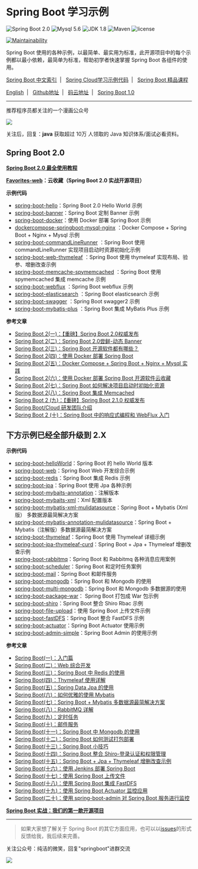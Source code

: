 Spring Boot 学习示例
=========================

![Spring Boot 2.0](https://img.shields.io/badge/Spring%20Boot-2.0-brightgreen.svg)
![Mysql 5.6](https://img.shields.io/badge/Mysql-5.6-blue.svg)
![JDK 1.8](https://img.shields.io/badge/JDK-1.8-brightgreen.svg)
![Maven](https://img.shields.io/badge/Maven-3.5.0-yellowgreen.svg)
![license](https://img.shields.io/badge/license-MPL--2.0-blue.svg)

[![Maintainability](https://cloud.quality-gate.com/dashboard/api/badge?projectName=ityouknow_spring-boot-examples&branchName=master)](https://cloud.quality-gate.com/dashboard/branches/86496#overview)
 
Spring Boot 使用的各种示例，以最简单、最实用为标准，此开源项目中的每个示例都以最小依赖，最简单为标准，帮助初学者快速掌握 Spring Boot 各组件的使用。

[Spring Boot 中文索引](https://github.com/ityouknow/awesome-spring-boot) &nbsp;| &nbsp; [Spring Cloud学习示例代码](https://github.com/ityouknow/spring-cloud-examples) &nbsp;| &nbsp; [Spring Boot 精品课程](https://github.com/ityouknow/spring-boot-leaning) 

[English](README_EN.md) &nbsp;| &nbsp;  [Github地址](https://github.com/ityouknow/spring-boot-examples) &nbsp;| &nbsp; [码云地址](https://gitee.com/ityouknow/spring-boot-examples) &nbsp;| &nbsp;  [Spring Boot 1.0](https://github.com/ityouknow/spring-boot-examples/tree/Spring-Boot-1.0)

---

推荐程序员都关注的一个漫画公众号

![](http://www.ityouknow.com/assets/images/cartoon.jpg)

关注后，回复：**java** 获取超过 10万 人领取的 Java 知识体系/面试必看资料。



## Spring Boot 2.0

**[Spring Boot 2.0 最全使用教程](https://github.com/ityouknow/spring-boot-leaning)**

**[Favorites-web](https://github.com/cloudfavorites/favorites-web)：云收藏（Spring Boot 2.0 实战开源项目）**

**示例代码**

- [spring-boot-hello](https://github.com/ityouknow/spring-boot-examples/tree/master/spring-boot-hello)：Spring Boot 2.0  Hello World 示例
- [spring-boot-banner](https://github.com/ityouknow/spring-boot-examples/tree/master/spring-boot-banner)：Spring Boot 定制 Banner 示例
- [spring-boot-docker](https://github.com/ityouknow/spring-boot-examples/tree/master/spring-boot-docker)：使用 Docker 部署 Spring Boot 示例
- [dockercompose-springboot-mysql-nginx](https://github.com/ityouknow/spring-boot-examples/tree/master/dockercompose-springboot-mysql-nginx) ：Docker Compose + Spring Boot + Nginx + Mysql 示例  
- [spring-boot-commandLineRunner](https://github.com/ityouknow/spring-boot-examples/tree/master/spring-boot-commandLineRunner) ：Spring Boot 使用 commandLineRunner 实现项目启动时资源初始化示例  
- [spring-boot-web-thymeleaf](https://github.com/ityouknow/spring-boot-examples/tree/master/spring-boot-web-thymeleaf) ：Spring Boot 使用 thymeleaf 实现布局、验参、增删改查示例    
- [spring-boot-memcache-spymemcached](https://github.com/ityouknow/spring-boot-examples/tree/master/spring-boot-memcache-spymemcached) ：Spring Boot 使用 spymemcached 集成  memcache 示例
- [spring-boot-webflux](https://github.com/ityouknow/spring-boot-examples/tree/master/spring-boot-webflux) ：Spring Boot webflux 示例
- [spring-boot-elasticsearch](https://github.com/ityouknow/spring-boot-examples/tree/master/spring-boot-elasticsearch) ：Spring Boot elasticsearch 示例
- [spring-boot-swagger](https://github.com/ityouknow/spring-boot-examples/tree/master/spring-boot-swagger) ：Spring Boot swagger2 示例
- [spring-boot-mybatis-plus](https://github.com/ityouknow/spring-boot-examples/tree/master/spring-boot-mybatis-plus) ：Spring Boot 集成 MyBatis Plus 示例

**参考文章**

- [Spring Boot 2(一)：【重磅】Spring Boot 2.0权威发布](http://www.ityouknow.com/springboot/2018/03/01/spring-boot-2.0.html)  
- [Spring Boot 2(二)：Spring Boot 2.0尝鲜-动态 Banner](http://www.ityouknow.com/springboot/2018/03/03/spring-boot-banner.html)  
- [Spring Boot 2(三)：Spring Boot 开源软件都有哪些？](http://www.ityouknow.com/springboot/2018/03/05/spring-boot-open-source.html)  
- [Spring Boot 2(四)：使用 Docker 部署 Spring Boot](http://www.ityouknow.com/springboot/2018/03/19/spring-boot-docker.html)  
- [Spring Boot 2(五)：Docker Compose + Spring Boot + Nginx + Mysql 实践](http://www.ityouknow.com/springboot/2018/03/28/dockercompose-springboot-mysql-nginx.html)  
- [Spring Boot 2(六)：使用 Docker 部署 Spring Boot 开源软件云收藏](http://www.ityouknow.com/springboot/2018/04/02/docker-favorites.html) 
- [Spring Boot 2(七)：Spring Boot 如何解决项目启动时初始化资源](http://www.ityouknow.com/springboot/2018/05/03/spring-boot-commandLineRunner.html) 
- [Spring Boot 2(八)：Spring Boot 集成 Memcached](http://www.ityouknow.com/springboot/2018/09/01/spring-boot-memcached.html) 
- [Spring Boot 2 (九)：【重磅】Spring Boot 2.1.0 权威发布](http://www.ityouknow.com/springboot/2018/11/03/spring-boot-2.1.html) 
- [Spring Boot/Cloud 研发团队介绍](http://www.ityouknow.com/springboot/2019/01/03/spring-pivotal.html) 
- [Spring Boot 2 (十)：Spring Boot 中的响应式编程和 WebFlux 入门](http://www.ityouknow.com/springboot/2019/02/12/spring-boot-webflux.html) 


## 下方示例已经全部升级到 2.X

**示例代码**

- [spring-boot-helloWorld](https://github.com/ityouknow/spring-boot-examples/tree/master/spring-boot-helloWorld)：Spring Boot 的 hello World 版本
- [spring-boot-web](https://github.com/ityouknow/spring-boot-examples/tree/master/spring-boot-web)：Spring Boot Web 开发综合示例
- [spring-boot-redis](https://github.com/ityouknow/spring-boot-examples/tree/master/spring-boot-redis)：Spring Boot 集成 Redis 示例
- [spring-boot-jpa](https://github.com/ityouknow/spring-boot-examples/tree/master/spring-boot-jpa)：Spring Boot 使用 Jpa 各种示例
- [spring-boot-mybaits-annotation](https://github.com/ityouknow/spring-boot-examples/tree/master/spring-boot-mybatis/spring-boot-mybatis-annotation)：注解版本
- [spring-boot-mybaits-xml](https://github.com/ityouknow/spring-boot-examples/tree/master/spring-boot-mybatis/spring-boot-mybatis-xml)：Xml 配置版本
- [spring-boot-mybatis-xml-mulidatasource](https://github.com/ityouknow/spring-boot-examples/tree/master/spring-boot-mybatis/spring-boot-mybatis-xml-mulidatasource)：Spring Boot + Mybatis (Xml 版） 多数据源最简解决方案
- [spring-boot-mybatis-annotation-mulidatasource](https://github.com/ityouknow/spring-boot-examples/tree/master/spring-boot-mybatis/spring-boot-mybatis-annotation-mulidatasource)：Spring Boot + Mybatis（注解版）多数据源最简解决方案
- [spring-boot-thymeleaf](https://github.com/ityouknow/spring-boot-examples/tree/master/spring-boot-thymeleaf)：Spring Boot 使用 Thymeleaf 详细示例
- [spring-boot-jpa-thymeleaf-curd](https://github.com/ityouknow/spring-boot-examples/tree/master/spring-boot-jpa-thymeleaf-curd)：Spring Boot  + Jpa + Thymeleaf 增删改查示例
- [spring-boot-rabbitmq](https://github.com/ityouknow/spring-boot-examples/tree/master/spring-boot-rabbitmq)：Spring Boot 和 Rabbitmq 各种消息应用案例
- [spring-boot-scheduler](https://github.com/ityouknow/spring-boot-examples/tree/master/spring-boot-scheduler)：Spring Boot 和定时任务案例
- [spring-boot-mail](https://github.com/ityouknow/spring-boot-examples/tree/master/spring-boot-mail)：Spring Boot 和邮件服务
- [spring-boot-mongodb](https://github.com/ityouknow/spring-boot-examples/tree/master/spring-boot-mongodb/spring-boot-mongodb)：Spring Boot 和 Mongodb 的使用
- [spring-boot-multi-mongodb](https://github.com/ityouknow/spring-boot-examples/tree/master/spring-boot-mongodb/spring-boot-multi-mongodb)：Spring Boot 和 Mongodb 多数据源的使用
- [spring-boot-package-war](https://github.com/ityouknow/spring-boot-examples/tree/master/spring-boot-package-war)： Spring Boot 打包成 War 包示例
- [spring-boot-shiro](https://github.com/ityouknow/spring-boot-examples/tree/master/spring-boot-shiro)：Spring Boot  整合 Shiro Rbac 示例
- [spring-boot-file-upload](https://github.com/ityouknow/spring-boot-examples/tree/master/spring-boot-file-upload)：使用 Spring Boot 上传文件示例   
- [spring-boot-fastDFS](https://github.com/ityouknow/spring-boot-examples/tree/master/spring-boot-fastDFS)：Spring Boot 整合 FastDFS 示例  
- [spring-boot-actuator](https://github.com/ityouknow/spring-boot-examples/tree/master/spring-boot-actuator)：Spring Boot Actuator 使用示例
- [spring-boot-admin-simple](https://github.com/ityouknow/spring-boot-examples/tree/master/spring-boot-admin-simple)：Spring Boot Admin 的使用示例  

**参考文章**

- [Spring Boot(一)：入门篇](http://www.ityouknow.com/springboot/2016/01/06/spring-boot-quick-start.html)
- [Spring Boot(二)：Web 综合开发](http://www.ityouknow.com/springboot/2016/02/03/spring-boot-web.html)
- [Spring Boot(三)：Spring Boot 中 Redis 的使用](http://www.ityouknow.com/springboot/2016/03/06/spring-boot-redis.html)
- [Spring Boot(四)：Thymeleaf 使用详解](http://www.ityouknow.com/springboot/2016/05/01/spring-boot-thymeleaf.html)
- [Spring Boot(五)：Spring Data Jpa 的使用](http://www.ityouknow.com/springboot/2016/08/20/spring-boot-jpa.html)
- [Spring Boot(六)：如何优雅的使用 Mybatis](http://www.ityouknow.com/springboot/2016/11/06/spring-boot-mybatis.html)
- [Spring Boot(七)：Spring Boot + Mybatis 多数据源最简解决方案](http://www.ityouknow.com/springboot/2016/11/25/spring-boot-multi-mybatis.html)
- [Spring Boot(八)：RabbitMQ 详解](http://www.ityouknow.com/springboot/2016/11/30/spring-boot-rabbitMQ.html)
- [Spring Boot(九)：定时任务](http://www.ityouknow.com/springboot/2016/12/02/spring-boot-scheduler.html)
- [Spring Boot(十)：邮件服务](http://www.ityouknow.com/springboot/2017/05/06/spring-boot-mail.html)
- [Spring Boot(十一)：Spring Boot 中 Mongodb 的使用](http://www.ityouknow.com/springboot/2017/05/08/spring-boot-mongodb.html)
- [Spring Boot(十二)：Spring Boot 如何测试打包部署](http://www.ityouknow.com/springboot/2017/05/09/spring-boot-deploy.html)
- [Spring Boot(十三)：Spring Boot 小技巧](http://www.ityouknow.com/springboot/2017/06/22/spring-boot-tips.html)
- [Spring Boot(十四)：Spring Boot 整合 Shiro-登录认证和权限管理](http://www.ityouknow.com/springboot/2017/06/26/spring-boot-shiro.html)
- [Spring Boot(十五)：Spring Boot + Jpa + Thymeleaf 增删改查示例](http://www.ityouknow.com/springboot/2017/09/23/spring-boot-jpa-thymeleaf-curd.html)  
- [Spring Boot(十六)：使用 Jenkins 部署 Spring Boot](http://www.ityouknow.com/springboot/2017/11/11/spring-boot-jenkins.html)
- [Spring Boot(十七)：使用 Spring Boot 上传文件](http://www.ityouknow.com/springboot/2018/01/12/spring-boot-upload-file.html)   
- [Spring Boot(十八)：使用 Spring Boot 集成 FastDFS](http://www.ityouknow.com/springboot/2018/01/16/spring-boot-fastdfs.html)   
- [Spring Boot(十九)：使用 Spring Boot Actuator 监控应用](http://www.ityouknow.com/springboot/2018/02/06/spring-boot-actuator.html)   
- [Spring Boot(二十)：使用 spring-boot-admin 对 Spring Boot 服务进行监控](http://www.ityouknow.com/springboot/2018/02/11/spring-boot-admin.html)   

**[Spring Boot 实战：我们的第一款开源项目](http://www.ityouknow.com/springboot/2016/09/26/spring-boot-opensource-favorites.html)**

---

> 如果大家想了解关于 Spring Boot 的其它方面应用，也可以以[issues](https://github.com/ityouknow/spring-boot-examples/issues)的形式反馈给我，我后续来完善。

关注公众号：纯洁的微笑，回复"springboot"进群交流

![](http://www.ityouknow.com/assets/images/keeppuresmile_430.jpg)
